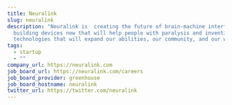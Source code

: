 ```yaml
---
title: Neuralink
slug: neuralink
description: "Neuralink is  creating the future of brain-machine interfaces:
  building devices now that will help people with paralysis and inventing new
  technologies that will expand our abilities, our community, and our world"
tags:
  - startup
  - ""
company_url: https://neuralink.com
job_board_url: https://neuralink.com/careers
job_board_provider: greenhouse
job_board_hostname: neuralink
twitter_url: https://twitter.com/neuralink
---
```

